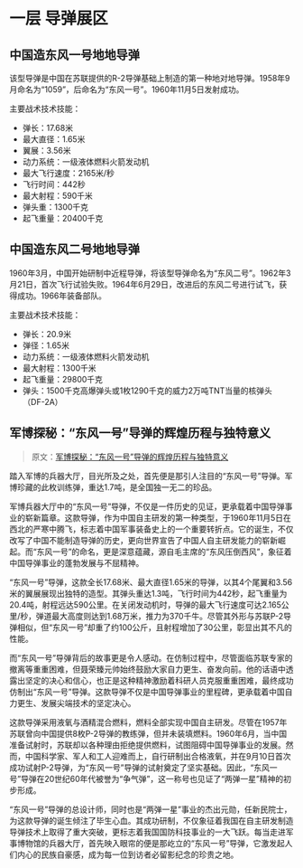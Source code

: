 # 一层 导弹展区

## 中国造东风一号地地导弹

该型导弹是中国在苏联提供的R-2导弹基础上制造的第一种地对地导弹。1958年9月命名为“1059”，后命名为“东风一号”。1960年11月5日发射成功。

主要战术技术技能：

- 弹长：17.68米
- 最大直径：1.65米
- 翼展：3.56米
- 动力系统：一级液体燃料火箭发动机
- 最大飞行速度：2165米/秒
- 飞行时间：442秒
- 最大射程：590千米
- 弹头重：1300千克
- 起飞重量：20400千克

## 中国造东风二号地地导弹

1960年3月，中国开始研制中近程导弹，将该型导弹命名为“东风二号”。1962年3月21日，首次飞行试验失败。1964年6月29日，改进后的东风二号进行试飞，获得成功。1966年装备部队。

主要战术技术技能：

- 弹长：20.9米
- 弹径：1.65米
- 动力系统：一级液体燃料火箭发动机
- 最大射程：1300千米
- 起飞重量：29800千克
- 弹头：1500千克高爆弹头或1枚1290千克的威力2万吨TNT当量的核弹头（DF-2A）

## 军博探秘：“东风一号”导弹的辉煌历程与独特意义

> 原文：[军博探秘：“东风一号”导弹的辉煌历程与独特意义](https://baijiahao.baidu.com/s?id=1819489433683566686&wfr=spider&for=pc)

踏入军博的兵器大厅，目光所及之处，首先便是那引人注目的“东风一号”导弹。军博珍藏的此枚训练弹，重达1.7吨，是全国独一无二的珍品。

军博兵器大厅中的“东风一号”导弹，不仅是一件历史的见证，更承载着中国导弹事业的崭新篇章。这款导弹，作为中国自主研发的第一种类型，于1960年11月5日在西北的严寒中腾飞，标志着中国军事装备史上的一个重要转折点。它的诞生，不仅改写了中国不能制造导弹的历史，更向世界宣告了中国人自主研发能力的崭新崛起。而“东风一号”的命名，更是深意蕴藏，源自毛主席的“东风压倒西风”，象征着中国导弹事业的蓬勃发展与不屈精神。

“东风一号”导弹，这款全长17.68米、最大直径1.65米的导弹，以其4个尾翼和3.56米的翼展展现出独特的造型。其弹头重达1.3吨，飞行时间为442秒，起飞重量为20.4吨，射程远达590公里。在关闭发动机时，导弹的最大飞行速度可达2.165公里/秒，弹道最大高度则达到1.68万米，推力为370千牛。尽管其外形与苏联P-2导弹相似，但“东风一号”却重了约100公斤，且射程增加了30公里，彰显出其不凡的性能。

而“东风一号”导弹背后的故事更是令人感动。在仿制过程中，尽管面临苏联专家的撤离等重重困难，但聂荣臻元帅始终鼓励大家自力更生、奋发向前。他的话语中透露出坚定的决心和信心，也正是这种精神激励着科研人员克服重重困难，最终成功仿制出“东风一号”导弹。这款导弹不仅是中国导弹事业的里程碑，更承载着中国自力更生、发展尖端技术的坚定决心。

这款导弹采用液氧与酒精混合燃料，燃料全部实现中国自主研发。尽管在1957年苏联曾向中国提供8枚P-2导弹的教练弹，但并未装填燃料。1960年6月，当中国准备试射时，苏联却以各种理由拒绝提供燃料，试图阻碍中国导弹事业的发展。然而，中国科学家、军人和工人迎难而上，自行研制出合格液氧，并在9月10日首次成功试射P-2导弹，为“东风一号”导弹的试射奠定了坚实基础。因此，“东风一号”导弹在20世纪60年代被誉为“争气弹”，这一称号也见证了“两弹一星”精神的初步形成。

“东风一号”导弹的总设计师，同时也是“两弹一星”事业的杰出元勋，任新民院士，为这款导弹的诞生倾注了毕生心血。其成功研制，不仅象征着我国在自主研发制造导弹技术上取得了重大突破，更标志着我国国防科技事业的一大飞跃。每当走进军事博物馆的兵器大厅，首先映入眼帘的便是那屹立的“东风一号”导弹，它激发起人们内心的民族自豪感，成为每一位到访者必留影纪念的珍贵之地。